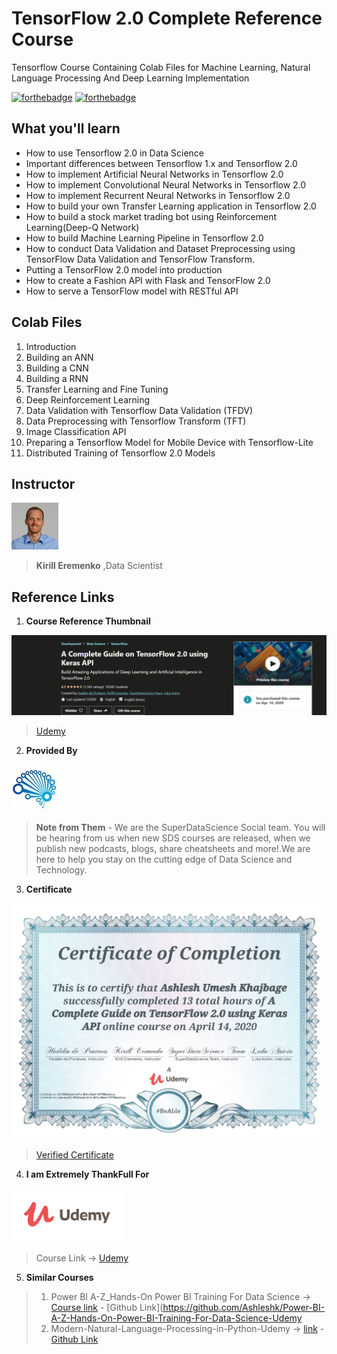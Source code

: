 # TensorFlow 2.0 Complete Reference Course

 Tensorflow Course Containing Colab Files for Machine Learning, Natural Language Processing And Deep Learning Implementation

[![forthebadge](https://forthebadge.com/images/badges/built-by-developers.svg)](https://forthebadge.com)  [![forthebadge](https://forthebadge.com/images/badges/made-with-python.svg)](https://forthebadge.com)

## What you'll learn
* How to use Tensorflow 2.0 in Data Science
* Important differences between Tensorflow 1.x and Tensorflow 2.0
* How to implement Artificial Neural Networks in Tensorflow 2.0
* How to implement Convolutional Neural Networks in Tensorflow 2.0
* How to implement Recurrent Neural Networks in Tensorflow 2.0
* How to build your own Transfer Learning application in Tensorflow 2.0
* How to build a stock market trading bot using Reinforcement Learning(Deep-Q Network)
* How to build Machine Learning Pipeline in Tensorflow 2.0
* How to conduct Data Validation and Dataset Preprocessing using TensorFlow Data Validation and TensorFlow Transform.
* Putting a TensorFlow 2.0 model into production
* How to create a Fashion API with Flask and TensorFlow 2.0
* How to serve a TensorFlow model with RESTful API

 ## Colab Files
 1. Introduction
 2. Building an ANN
 3. Building a CNN
 4. Building a RNN
 5. Transfer Learning and Fine Tuning
 6. Deep Reinforcement Learning
 7. Data Validation with Tensorflow Data Validation (TFDV)
 8. Data Preprocessing with Tensorflow Transform (TFT)
 9. Image Classification API
 10. Preparing a Tensorflow Model for Mobile Device with Tensorflow-Lite
 11. Distributed Training of Tensorflow 2.0 Models

## Instructor

![Kirill Eremenko](https://github.com/Ashleshk/Tableau-10-A-Z-Hands-on-Tableau-Training-for-Data-Science-Udemy/blob/master/resource/kiril.jpg)

> **Kirill Eremenko** ,Data Scientist

## Reference Links
1. **Course Reference Thumbnail**

![Course Description](https://github.com/Ashleshk/TensorFlow-2.0-Complete-Reference-Course/blob/master/Resources/Description.PNG)

 > [Udemy](https://www.udemy.com/share/101qEyBUEecFdWRnQ=/)

2. **Provided By**

![Super Data Science Team](https://github.com/Ashleshk/TensorFlow-2.0-Complete-Reference-Course/blob/master/Resources/27129696_acc1.jpg)

> **Note from Them** - We are the SuperDataScience Social team. You will be hearing from us when new SDS courses are released, when we publish new podcasts, blogs, share cheatsheets and more!.We are here to help you stay on the cutting edge of Data Science and Technology. 

3. **Certificate**

![Certificate](https://github.com/Ashleshk/TensorFlow-2.0-Complete-Reference-Course/blob/master/Resources/Certificate.PNG)

 > [Verified Certificate](https://www.udemy.com/certificate/UC-5f8d2ae4-de7e-4b5c-8be4-70f760ad2eaa/)

 4. **I am Extremely ThankFull For**

 ![Udemy](https://github.com/Ashleshk/TensorFlow-2.0-Complete-Reference-Course/blob/master/Resources/Udemy.PNG)

 > Course Link -> [Udemy](https://www.udemy.com/share/101qEyBUEecFdWRnQ=/)

5. **Similar Courses**
> 1. Power BI A-Z_Hands-On Power BI Training For Data Science -> [Course link](https://www.udemy.com/share/101WGaBUEecFdWRnQ=/) - [Github Link](https://github.com/Ashleshk/Power-BI-A-Z-Hands-On-Power-BI-Training-For-Data-Science-Udemy
> 2. Modern-Natural-Language-Processing-in-Python-Udemy -> [link](https://www.udemy.com/share/102fxSBUEecFdWRnQ=/) - [Github Link](https://github.com/Ashleshk/Modern-Natural-Language-Processing-in-Python-Udemy)